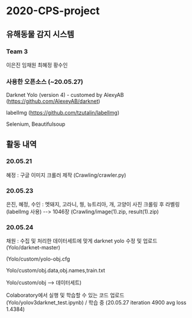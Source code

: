 # 2020-CPS-project

## 유해동물 감지 시스템
### Team 3
이은진
임채원
최혜정
황수인

### 사용한 오픈소스 (~20.05.27)
Darknet Yolo (version 4) - customed by AlexyAB (https://github.com/AlexeyAB/darknet)

labelImg (https://github.com/tzutalin/labelImg)

Selenium, Beautifulsoup

## 활동 내역
### 20.05.21
혜정 : 구글 이미지 크롤러 제작 (Crawling/crawler.py)
### 20.05.23
은진, 혜정, 수인 : 멧돼지, 고라니, 꿩, 뉴트리아, 개, 고양이 사진 크롤링 후 라벨링(labelImg 사용) --> 1046장 (Crawling/image(1).zip, result(1).zip)
### 20.05.24
채원 : 수집 및 처리한 데이터세트에 맞게 darknet yolo 수정 및 업로드 (Yolo/darknet-master)

(Yolo/custom/yolo-obj.cfg 

Yolo/custom/obj.data,obj.names,train.txt

Yolo/custom/obj --> 데이터세트) 

Colaboratory에서 실행 및 학습할 수 있는 코드 업로드 (Yolo/yolov3darknet_test.ipynb) / 학습 중 (20.05.27 iteration 4900 avg loss 1.4384)
